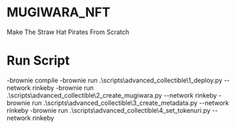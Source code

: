 # MUGIWARA_NFT
Make The Straw Hat Pirates From Scratch

# Run Script
 -brownie compile
 -brownie run .\scripts\advanced_collectible\1_deploy.py --network rinkeby
 -brownie run .\scripts\advanced_collectible\2_create_mugiwara.py --network rinkeby
 -brownie run .\scripts\advanced_collectible\3_create_metadata.py --network rinkeby
 -brownie run .\scripts\advanced_collectible\4_set_tokenuri.py --network rinkeby
 

